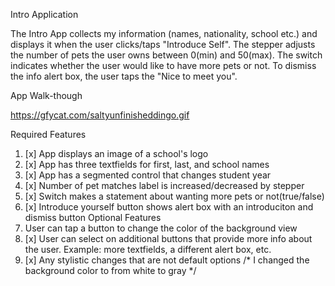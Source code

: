 
Intro Application


The Intro App collects my information (names, nationality, school etc.) and displays it when the user clicks/taps "Introduce Self". The stepper adjusts the number of pets the user owns between 0(min) and 50(max). The switch indicates whether the user would like to have more pets or not. To dismiss the info alert box, the user taps the "Nice to meet you".

App Walk-though

 https://gfycat.com/saltyunfinisheddingo.gif


Required Features
1. [x] App displays an image of a school's logo
2. [x] App has three textfields for first, last, and school names
3. [x] App has a segmented control that changes student year
4. [x] Number of pet matches label is increased/decreased by stepper
5. [x] Switch makes a statement about wanting more pets or not(true/false)
6. [x] Introduce yourself button shows alert box with an introduciton and dismiss button
Optional Features
1. User can tap a button to change the color of the background view
3. [x] User can select on additional buttons that provide more info about the user. Example: more textfields, a different alert box, etc.
4. [x] Any stylistic changes that are not default options /* I changed the background color to from white to gray */
   
